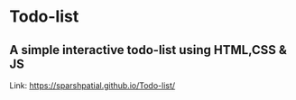 # Todo-list
## A simple interactive todo-list using HTML,CSS & JS

Link: https://sparshpatial.github.io/Todo-list/

